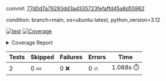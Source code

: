 commit: [77d0d7a79293dd3ad335723fefaffd45a8d55962](https://github.com/rcmdnk/boto3-session/tree/77d0d7a79293dd3ad335723fefaffd45a8d55962)

condition: branch=main, os=ubuntu-latest, python_version=3.12

[![test](https://github.com/rcmdnk/boto3-session/actions/workflows/test.yml/badge.svg)](https://github.com/rcmdnk/boto3-session/actions/runs/7328557964)
<a href="https://github.com/rcmdnk/boto3-session/blob/77d0d7a79293dd3ad335723fefaffd45a8d55962/README.md"><img alt="Coverage" src="https://img.shields.io/badge/Coverage-48%25-orange.svg" /></a><details><summary>Coverage Report </summary><table><tr><th>File</th><th>Stmts</th><th>Miss</th><th>Cover</th><th>Missing</th></tr><tbody><tr><td colspan="5"><b>src/boto3_session</b></td></tr><tr><td>&nbsp; &nbsp;<a href="https://github.com/rcmdnk/boto3-session/blob/77d0d7a79293dd3ad335723fefaffd45a8d55962/src/boto3_session/session.py">session.py</a></td><td>58</td><td>33</td><td>43%</td><td><a href="https://github.com/rcmdnk/boto3-session/blob/77d0d7a79293dd3ad335723fefaffd45a8d55962/src/boto3_session/session.py#L11-L14">11&ndash;14</a>, <a href="https://github.com/rcmdnk/boto3-session/blob/77d0d7a79293dd3ad335723fefaffd45a8d55962/src/boto3_session/session.py#L56-L62">56&ndash;62</a>, <a href="https://github.com/rcmdnk/boto3-session/blob/77d0d7a79293dd3ad335723fefaffd45a8d55962/src/boto3_session/session.py#L65-L67">65&ndash;67</a>, <a href="https://github.com/rcmdnk/boto3-session/blob/77d0d7a79293dd3ad335723fefaffd45a8d55962/src/boto3_session/session.py#L70-L90">70&ndash;90</a>, <a href="https://github.com/rcmdnk/boto3-session/blob/77d0d7a79293dd3ad335723fefaffd45a8d55962/src/boto3_session/session.py#L93-L108">93&ndash;108</a>, <a href="https://github.com/rcmdnk/boto3-session/blob/77d0d7a79293dd3ad335723fefaffd45a8d55962/src/boto3_session/session.py#L111-L115">111&ndash;115</a>, <a href="https://github.com/rcmdnk/boto3-session/blob/77d0d7a79293dd3ad335723fefaffd45a8d55962/src/boto3_session/session.py#L118-L119">118&ndash;119</a>, <a href="https://github.com/rcmdnk/boto3-session/blob/77d0d7a79293dd3ad335723fefaffd45a8d55962/src/boto3_session/session.py#L122-L123">122&ndash;123</a></td></tr><tr><td><b>TOTAL</b></td><td><b>63</b></td><td><b>33</b></td><td><b>48%</b></td><td>&nbsp;</td></tr></tbody></table></details>

| Tests | Skipped | Failures | Errors | Time |
| ----- | ------- | -------- | -------- | ------------------ |
| 2 | 0 :zzz: | 0 :x: | 0 :fire: | 1.088s :stopwatch: |

